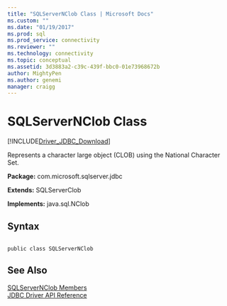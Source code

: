 ```yaml
---
title: "SQLServerNClob Class | Microsoft Docs"
ms.custom: ""
ms.date: "01/19/2017"
ms.prod: sql
ms.prod_service: connectivity
ms.reviewer: ""
ms.technology: connectivity
ms.topic: conceptual
ms.assetid: 3d3883a2-c39c-439f-bbc0-01e73968672b
author: MightyPen
ms.author: genemi
manager: craigg
---
```

# SQLServerNClob Class
[!INCLUDE[Driver_JDBC_Download](../../../includes/driver_jdbc_download.md)]

  Represents a character large object (CLOB) using the National Character Set.  
  
 **Package:** com.microsoft.sqlserver.jdbc  
  
 **Extends:** SQLServerClob  
  
 **Implements:** java.sql.NClob  
  
## Syntax  
  
```  
  
public class SQLServerNClob  
```  
  
## See Also  
 [SQLServerNClob Members](../../../connect/jdbc/reference/sqlservernclob-members.md)   
 [JDBC Driver API Reference](../../../connect/jdbc/reference/jdbc-driver-api-reference.md)  
  
  
